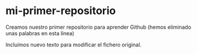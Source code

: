 # mi-primer-repositorio
Creamos nuestro primer repositorio para aprender Github (hemos eliminado unas palabras en esta línea)

Incluimos nuevo texto para modificar el fichero original.
